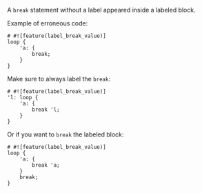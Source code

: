 A `break` statement without a label appeared inside a labeled block.

Example of erroneous code:

```compile_fail,E0695
# #![feature(label_break_value)]
loop {
    'a: {
        break;
    }
}
```

Make sure to always label the `break`:

```
# #![feature(label_break_value)]
'l: loop {
    'a: {
        break 'l;
    }
}
```

Or if you want to `break` the labeled block:

```
# #![feature(label_break_value)]
loop {
    'a: {
        break 'a;
    }
    break;
}
```
